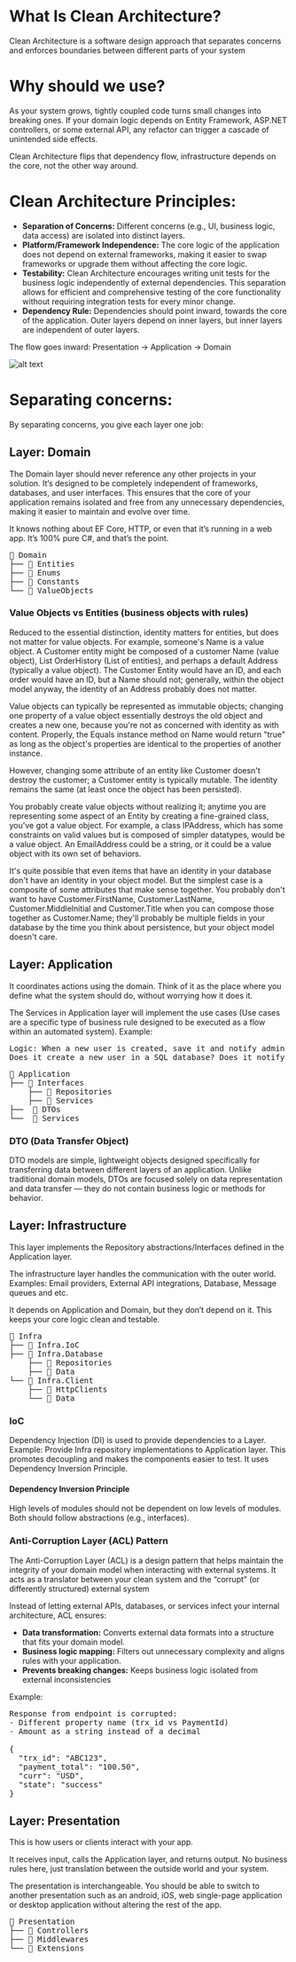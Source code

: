 # What Is Clean Architecture?

Clean Architecture is a software design approach that separates concerns and enforces boundaries between different parts of your system

# Why should we use?

As your system grows, tightly coupled code turns small changes into breaking ones. If your domain logic depends on Entity Framework, ASP.NET controllers, or some external API, any refactor can trigger a cascade of unintended side effects.

Clean Architecture flips that dependency flow, infrastructure depends on the core, not the other way around.

# Clean Architecture Principles:

- **Separation of Concerns:** Different concerns (e.g., UI, business logic, data access) are isolated into distinct layers.
- **Platform/Framework Independence:** The core logic of the application does not depend on external frameworks, making it easier to swap frameworks or upgrade them without affecting the core logic.
- **Testability:** Clean Architecture encourages writing unit tests for the business logic independently of external dependencies. This separation allows for efficient and comprehensive testing of the core functionality without requiring integration tests for every minor change.
- **Dependency Rule:** Dependencies should point inward, towards the core of the application. Outer layers depend on inner layers, but inner layers are independent of outer layers.

The flow goes inward: Presentation → Application → Domain

![alt text](cleanarchitecture.png)

# Separating concerns:

By separating concerns, you give each layer one job:

## Layer: Domain 

The Domain layer should never reference any other projects in your solution. It’s designed to be completely independent of frameworks, databases, and user interfaces. This ensures that the core of your application remains isolated and free from any unnecessary dependencies, making it easier to maintain and evolve over time.

It knows nothing about EF Core, HTTP, or even that it’s running in a web app. It’s 100% pure C#, and that’s the point.

<pre>
📁 Domain
├── 📁 Entities
├── 📁 Enums
├── 📁 Constants
└── 📁 ValueObjects
</pre>

### Value Objects vs Entities (business objects with rules)

Reduced to the essential distinction, identity matters for entities, but does not matter for value objects. For example, someone's Name is a value object. A Customer entity might be composed of a customer Name (value object), List<Order> OrderHistory (List of entities), and perhaps a default Address (typically a value object). The Customer Entity would have an ID, and each order would have an ID, but a Name should not; generally, within the object model anyway, the identity of an Address probably does not matter.

Value objects can typically be represented as immutable objects; changing one property of a value object essentially destroys the old object and creates a new one, because you're not as concerned with identity as with content. Properly, the Equals instance method on Name would return "true" as long as the object's properties are identical to the properties of another instance.

However, changing some attribute of an entity like Customer doesn't destroy the customer; a Customer entity is typically mutable. The identity remains the same (at least once the object has been persisted).

You probably create value objects without realizing it; anytime you are representing some aspect of an Entity by creating a fine-grained class, you've got a value object. For example, a class IPAddress, which has some constraints on valid values but is composed of simpler datatypes, would be a value object. An EmailAddress could be a string, or it could be a value object with its own set of behaviors.

It's quite possible that even items that have an identity in your database don't have an identity in your object model. But the simplest case is a composite of some attributes that make sense together. You probably don't want to have Customer.FirstName, Customer.LastName, Customer.MiddleInitial and Customer.Title when you can compose those together as Customer.Name; they'll probably be multiple fields in your database by the time you think about persistence, but your object model doesn't care.

## Layer: Application

It coordinates actions using the domain. Think of it as the place where you define what the system should do, without worrying how it does it.

The Services in Application layer will implement the use cases (Use cases are a specific type of business rule designed to be executed as a flow within an automated system).
Example: 
<pre>
Logic: When a new user is created, save it and notify admin users.
Does it create a new user in a SQL database? Does it notify admin users using a Queue? For the application layer, the details of how to do it, it doesn't matter.
</pre>

<pre>
📁 Application
├── 📁 Interfaces
    ├── 📁 Repositories
    ├── 📁 Services
├──  📁 DTOs
└──  📁 Services
</pre>

### DTO (Data Transfer Object)

DTO models are simple, lightweight objects designed specifically for transferring data between different layers of an application. Unlike traditional domain models, DTOs are focused solely on data representation and data transfer — they do not contain business logic or methods for behavior.

## Layer: Infrastructure

This layer implements the Repository abstractions/Interfaces defined in the Application layer.

The infrastructure layer handles the communication with the outer world. Examples: Email providers, External API integrations, Database, Message queues and etc.

It depends on Application and Domain, but they don’t depend on it. This keeps your core logic clean and testable.

<pre>
📁 Infra
├── 📁 Infra.IoC
├── 📁 Infra.Database
    ├── 📁 Repositories
    ├── 📁 Data
└── 📁 Infra.Client
    ├── 📁 HttpClients
    └── 📁 Data
</pre>

### IoC

Dependency Injection (DI) is used to provide dependencies to a Layer. Example: Provide Infra repository implementations to Application layer. This promotes decoupling and makes the components easier to test. It uses Dependency Inversion Principle.

#### Dependency Inversion Principle

High levels of modules should not be dependent on low levels of modules. Both should follow abstractions (e.g., interfaces).

### Anti-Corruption Layer (ACL) Pattern

The Anti-Corruption Layer (ACL) is a design pattern that helps maintain the integrity of your domain model when interacting with external systems. It acts as a translator between your clean system and the “corrupt” (or differently structured) external system


Instead of letting external APIs, databases, or services infect your internal architecture, ACL ensures:
- **Data transformation:** Converts external data formats into a structure that fits your domain model.
- **Business logic mapping:** Filters out unnecessary complexity and aligns rules with your application.
- **Prevents breaking changes:** Keeps business logic isolated from external inconsistencies

Example:
<pre>
Response from endpoint is corrupted:
- Different property name (trx_id vs PaymentId)
- Amount as a string instead of a decimal

{
  "trx_id": "ABC123",
  "payment_total": "100.50",
  "curr": "USD",
  "state": "success"
}
</pre>

## Layer: Presentation

This is how users or clients interact with your app.

It receives input, calls the Application layer, and returns output. No business rules here, just translation between the outside world and your system.

The presentation is interchangeable. You should be able to switch to another presentation such as an android, iOS, web single-page application or desktop application without altering the rest of the app.

<pre>
📁 Presentation
├── 📁 Controllers
├── 📁 Middlewares
└── 📁 Extensions
</pre>